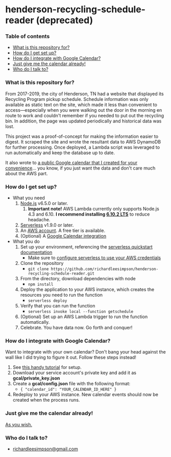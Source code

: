 # henderson-recycling-schedule-reader (deprecated) #

### Table of contents ###
* [What is this repository for?](#what-is-this-repository-for)
* [How do I get set up?](#how-do-i-get-set-up)
* [How do I integrate with Google Calendar?](#how-do-i-integrate-with-google-calendar)
* [Just give me the calendar already!](#just-give-me-the-calendar-already)
* [Who do I talk to?](#who-do-i-talk-to)

### What is this repository for? ###

From 2017-2019, the city of Henderson, TN had a website that displayed its Recycling Program pickup schedule. Schedule information was only available as static text on the site, which made it less than convenient to access—especially when you were walking out the door in the morning en route to work and couldn't remember if you needed to put out the recycling bin. In addition, the page was updated periodically and historical data was lost.

This project was a proof-of-concept for making the information easier to digest. It scraped the site and wrote the resultant data to AWS DynamoDB for further processing. Once deployed, a Lambda script was leveraged to run automatically and keep the database up to date.

It also wrote to [a public Google calendar that I created for your convenience](https://calendar.google.com/calendar?cid=OGRsNW5vYTJiMG1oM2hub3F1M3BiMWE4b2NAZ3JvdXAuY2FsZW5kYXIuZ29vZ2xlLmNvbQ)... you know, if you just want the data and don't care much about the AWS part.

### How do I get set up? ###

* What you need
    1. [Node.js](https://nodejs.org) v6.5.0 or later.
	    1. **Important note!** AWS Lambda currently only supports Node.js 4.3 and 6.10. **I recommend installing [6.10.2 LTS](https://nodejs.org/en/blog/release/v6.10.2/)** to reduce headache.
    2. [Serverless](https://www.serverless.com) v1.9.0 or later.
    3. An [AWS account](https://aws.amazon.com). A free tier is available.
    4. (Optional) A [Google Calendar integration](#how-do-i-integrate-with-google-calendar)
* What you do
    1. Set up your environment, referencing the [serverless quickstart documentation](https://serverless.com/framework/docs/providers/aws/guide/quick-start)
    	* Make sure to [configure serverless to use your AWS credentials](https://serverless.com/framework/docs/providers/aws/guide/credentials#using-aws-profiles)
    2. Clone the repository
	    * ``` git clone https://github.com/richardleesimpson/henderson-recycling-schedule-reader.git ```
    3. From the directory, download dependencies with node
	    * ``` npm install ```
    5. Deploy the application to your AWS instance, which creates the resources you need to run the function
	    * ``` serverless deploy ```
    6. Verify that you can run the function
	    * ``` serverless invoke local --function getschedule ```
	7. (Optional) Set up an AWS Lambda trigger to run the function automatically.
	8. Celebrate. You have data now. Go forth and conquer!

### How do I integrate with Google Calendar? ###

Want to integrate with your own calendar? Don't bang your head against the wall like I did trying to figure it out. Follow these steps instead!

1. See [this handy tutorial](https://neal.codes/blog/google-calendar-api-on-g-suite/)  for setup.
2. Download your service account's private key and add it as **gcal/private_key.json**
3. Create a **gcal/config.json** file with the following format:
	* ``` { "calendar_id": "YOUR_CALENDAR_ID_HERE" } ```
4. Redeploy to your AWS instance. New calendar events should now be created when the process runs.

### Just give me the calendar already! ###

[As you wish.](https://calendar.google.com/calendar?cid=OGRsNW5vYTJiMG1oM2hub3F1M3BiMWE4b2NAZ3JvdXAuY2FsZW5kYXIuZ29vZ2xlLmNvbQ)

### Who do I talk to? ###

* [richardleesimpson@gmail.com](mailto:richardleesimpson@gmail.com)

